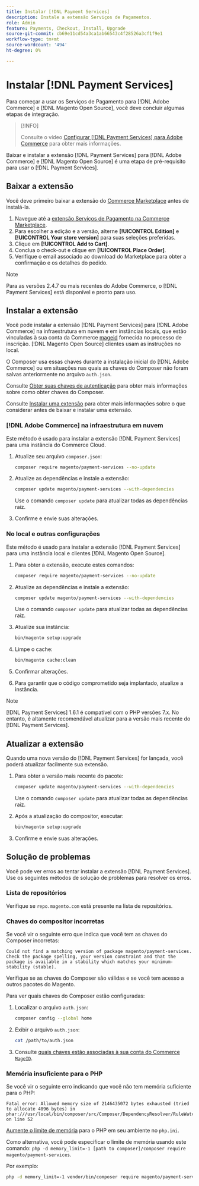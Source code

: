 ```yaml
---
title: Instalar [!DNL Payment Services]
description: Instale a extensão Serviços de Pagamentos.
role: Admin
feature: Payments, Checkout, Install, Upgrade
source-git-commit: cb69e11cd54a3ca1ab66543c4f28526a3cf1f9e1
workflow-type: tm+mt
source-wordcount: '494'
ht-degree: 0%

---
```


# Instalar [!DNL Payment Services]

Para começar a usar os Serviços de Pagamento para [!DNL Adobe Commerce] e [!DNL Magento Open Source], você deve concluir algumas etapas de integração.

>[!INFO]
>
> Consulte o vídeo [Configurar [!DNL Payment Services] para Adobe Commerce](https://experienceleague.adobe.com/pt-br/docs/commerce-learn/tutorials/admin/adobe-commerce-services/configure-adobe-payment-services) para obter mais informações.

Baixar e instalar a extensão [!DNL Payment Services] para [!DNL Adobe Commerce] e [!DNL Magento Open Source] é uma etapa de pré-requisito para usar o [!DNL Payment Services].

## Baixar a extensão

Você deve primeiro baixar a extensão do [Commerce Marketplace](https://experienceleague.adobe.com/docs/commerce-admin/start/resources/commerce-marketplace.html?lang=pt-BR) antes de instalá-la.

1. Navegue até a [extensão Serviços de Pagamento na Commerce Marketplace](https://commercemarketplace.adobe.com/magento-payment-services.html).
1. Para escolher a edição e a versão, alterne **[!UICONTROL Edition]** e **[!UICONTROL Your store version]** para suas seleções preferidas.
1. Clique em **[!UICONTROL Add to Cart]**.
1. Conclua o check-out e clique em **[!UICONTROL Place Order]**.
1. Verifique o email associado ao download do Marketplace para obter a confirmação e os detalhes do pedido.

>[!NOTE]
>
> Para as versões 2.4.7 ou mais recentes do Adobe Commerce, o [!DNL Payment Services] está disponível e pronto para uso.

## Instalar a extensão

Você pode instalar a extensão [!DNL Payment Services] para [!DNL Adobe Commerce] na infraestrutura em nuvem e em instâncias locais, que estão vinculadas à sua conta da Commerce [mageid](https://developer.adobe.com/commerce/marketplace/guides/sellers/profile-information/#access-keys) fornecida no processo de inscrição.
[!DNL Magento Open Source] clientes usam as instruções no local.

O Composer usa essas chaves durante a instalação inicial do [!DNL Adobe Commerce] ou em situações nas quais as chaves do Composer não foram salvas anteriormente no arquivo `auth.json`.

Consulte [Obter suas chaves de autenticação](https://experienceleague.adobe.com/pt-br/docs/commerce-operations/installation-guide/prerequisites/authentication-keys) para obter mais informações sobre como obter chaves do Composer.

Consulte [Instalar uma extensão](https://experienceleague.adobe.com/pt-br/docs/commerce-operations/installation-guide/tutorials/extensions) para obter mais informações sobre o que considerar antes de baixar e instalar uma extensão.

### [!DNL Adobe Commerce] na infraestrutura em nuvem

Este método é usado para instalar a extensão [!DNL Payment Services] para uma instância do Commerce Cloud.

1. Atualize seu arquivo `composer.json`:

   ```bash
   composer require magento/payment-services --no-update
   ```

1. Atualize as dependências e instale a extensão:

   ```bash
   composer update magento/payment-services --with-dependencies
   ```

   Use o comando `composer update` para atualizar todas as dependências raiz.

1. Confirme e envie suas alterações.

### No local e outras configurações

Este método é usado para instalar a extensão [!DNL Payment Services] para uma instância local e clientes [!DNL Magento Open Source].

1. Para obter a extensão, execute estes comandos:

   ```bash
   composer require magento/payment-services --no-update
   ```

1. Atualize as dependências e instale a extensão:

   ```bash
   composer update magento/payment-services --with-dependencies
   ```

   Use o comando `composer update` para atualizar todas as dependências raiz.

1. Atualize sua instância:

   ```bash
   bin/magento setup:upgrade
   ```

1. Limpe o cache:

   ```bash
   bin/magento cache:clean
   ```

1. Confirmar alterações.
1. Para garantir que o código comprometido seja implantado, atualize a instância.

>[!NOTE]
>
> [!DNL Payment Services] 1.6.1 é compatível com o PHP versões 7.x. No entanto, é altamente recomendável atualizar para a versão mais recente do [!DNL Payment Services].

## Atualizar a extensão

Quando uma nova versão do [!DNL Payment Services] for lançada, você poderá atualizar facilmente sua extensão.

1. Para obter a versão mais recente do pacote:

   ```bash
   composer update magento/payment-services --with-dependencies
   ```

   Use o comando `composer update` para atualizar todas as dependências raiz.

1. Após a atualização do compositor, executar:

   ```bash
   bin/magento setup:upgrade
   ```

1. Confirme e envie suas alterações.

## Solução de problemas

Você pode ver erros ao tentar instalar a extensão [!DNL Payment Services]. Use os seguintes métodos de solução de problemas para resolver os erros.

### Lista de repositórios

Verifique se `repo.magento.com` está presente na lista de repositórios.

### Chaves do compositor incorretas

Se você vir o seguinte erro que indica que você tem as chaves do Composer incorretas:

```
Could not find a matching version of package magento/payment-services. Check the package spelling, your version constraint and that the package is available in a stability which matches your minimum-stability (stable).
```

Verifique se as chaves do Composer são válidas e se você tem acesso a outros pacotes do Magento.

Para ver quais chaves do Composer estão configuradas:

1. Localizar o arquivo `auth.json`:

   ```bash
   composer config --global home
   ```

1. Exibir o arquivo `auth.json`:

   ```bash
   cat /path/to/auth.json
   ```

1. Consulte [quais chaves estão associadas à sua conta do Commerce `MageID`](https://experienceleague.adobe.com/pt-br/docs/commerce-operations/installation-guide/prerequisites/authentication-keys).

### Memória insuficiente para o PHP

Se você vir o seguinte erro indicando que você não tem memória suficiente para o PHP:

```
Fatal error: Allowed memory size of 2146435072 bytes exhausted (tried to allocate 4096 bytes) in phar:///usr/local/bin/composer/src/Composer/DependencyResolver/RuleWatchGraph.php on line 52
```

[Aumente o limite de memória](https://experienceleague.adobe.com/pt-br/docs/commerce-cloud-service/user-guide/configure/app/php-settings#increase-php-memory-limit) para o PHP em seu ambiente no `php.ini`.

Como alternativa, você pode especificar o limite de memória usando este comando: `php -d memory_limit=-1 [path to composer]/composer require magento/payment-services`.

Por exemplo:

```bash
php -d memory_limit=-1 vendor/bin/composer require magento/payment-services
```
